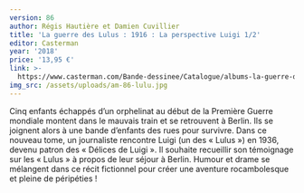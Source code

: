 ```yaml
---
version: 86
author: Régis Hautière et Damien Cuvillier
title: 'La guerre des Lulus : 1916 : La perspective Luigi 1/2'
editor: Casterman
year: '2018'
price: '13,95 €'
link: >-
  https://www.casterman.com/Bande-dessinee/Catalogue/albums-la-guerre-des-lulus/1916-la-perspective-luigi-1
img_src: /assets/uploads/am-86-lulu.jpg
---
```

Cinq enfants échappés d’un orphelinat au début de la Première Guerre mondiale montent dans le mauvais train et se retrouvent à Berlin. Ils se joignent alors à une bande d’enfants des rues pour survivre. Dans ce nouveau tome, un journaliste rencontre Luigi (un des « Lulus ») en 1936, devenu patron des « Délices de Luigi ». Il souhaite recueillir son témoignage sur les « Lulus » à propos de leur séjour à Berlin. Humour et drame se mélangent dans ce récit fictionnel pour créer une aventure rocambolesque et pleine de péripéties !
